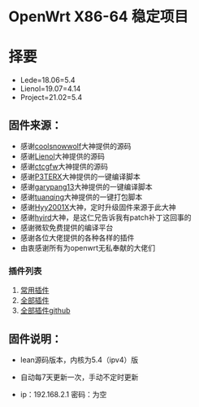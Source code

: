 # OpenWrt X86-64 稳定项目

# 择要

- Lede=18.06=5.4
- Lienol=19.07=4.14
- Project=21.02=5.4

## 固件来源：

- 感谢[coolsnowwolf](https://github.com/coolsnowwolf/lede.git)大神提供的源码
- 感谢[Lienol](https://github.com/Lienol/openwrt.git)大神提供的源码
- 感谢[ctcgfw](https://github.com/project-openwrt/openwrt.git)大神提供的源码
- 感谢[P3TERX](https://github.com/P3TERX/Actions-OpenWrt)大神提供的一键编译脚本
- 感谢[garypang13](https://github.com/garypang13/Actions-OpenWrt)大神提供的一键编译脚本
- 感谢[tuanqing](https://github.com/tuanqing/mknop)大神提供的一键打包脚本
- 感谢[Hyy2001X](https://github.com/Hyy2001X/AutoBuild-Actions)大神，定时升级固件来源于此大神
- 感谢[hyird](https://github.com/hyird/Action-Openwrt)大神，是这仁兄告诉我有patch补丁这回事的
- 感谢微软免费提供的编译平台
- 感谢各位大佬提供的各种各样的插件
- 由衷感谢所有为openwrt无私奉献的大佬们

### 插件列表
1. [常用插件](https://github.com/coolsnowwolf/lede/wiki/%E5%B8%B8%E7%94%A8%E6%8F%92%E4%BB%B6%E5%BA%94%E7%94%A8%E8%AF%B4%E6%98%8E)
2. [全部插件](https://www.right.com.cn/forum/thread-3682029-1-1.html)
3. [全部插件github](https://github.com/RealKiro/gitblog/issues/4)


## 固件说明：
  - lean源码版本，内核为5.4（ipv4）版

 -  自动每7天更新一次，手动不定时更新

 -  ip：192.168.2.1 密码：为空

